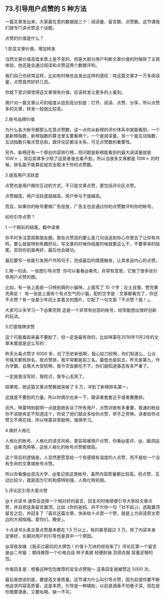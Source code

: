## 73.引导用户点赞的 5 种方法
一篇文章发出来，大家最在意的数据就三个：阅读量、留言数、点赞数。这节课我们就专门讲点赞这个话题。


点赞的价值是什么？


1.彰显文章价值，增加转发


当然文章价值高低本质上是不变的，但是大部分用户判断文章价值的时候除了主观体验，他还是会通过阅读和点赞这两个数据评判。


我们自己也经常这样，比如有时候也会发出这样的感叹：哇这篇文章才一万多阅读量，点赞竟然好好几百。


你就下意识得觉得这文章很有价值，应该转发让更多的人看到。


用户对一篇文章认可的程度从低到高分别是：打开、阅读、点赞、分享，所以点赞多的文章，转发一般就比较高。


2.帐号品牌价值


为什么各大帐号都那么在意点赞数，这一点你从新榜的评价体系中就能看到，一个是新榜指数，新榜指数的算法里主要看两个，一个是阅读量，另一个是互动指数，互动指数只看点赞总和，跟评论区都没关系，可见点赞数的重要性。


另外，新榜还有一个原创内容排行榜，但问题是新榜能看到的最大阅读量就是 10W＋ ，背后具体多少除了运营者谁也看不到，所以当很多文章都是 10W＋ 的时候，排名能不能靠前就完全取决于你的点赞数。


3.提高用户活跃度


点赞也是用户跟你互动的方式，不只是文章点赞，更包括评论区点赞。


点赞越高，用户活跃度就越高，用户参与干就越高。


而且，如果你的帐号要做广告投放，广告主也会通过你的点赞数评判你的帐号。


如何引导点赞？


1.一个精彩的结尾，戳中读者


你平时多注意观察朋友圈，那些点赞高的要么是几句话说到你心坎里去了让你有共鸣，要么就是特别有趣好玩，写文章的时候你结尾时候就要这么干，不要草率的结尾，否则你前面再好，最后也会破功。


最后要写一些能引发用户共鸣句子，完成最后的情感触发，让其发自内心的点赞。


2.用一句话、一张图引导点赞 
你可以看看@果壳，非常有意思，它做了很多张引导用户点赞的图。


比如，有一张上面是一只特别萌的小猫咪，上面写了 10 个字：壮士且慢，赞完果壳再走！ 
有一张是上面有个有点生气的小猫，配的文字是：文章都看完了，你还不点赞？有一张是少年闰土拿着叉的图片，它配了一句文案「不点赞？插！」。 


大家可以多学习一下@果壳网 这是一个非常有创意的帐号，经常能想出很好创新的玩法。


3.打感情牌求赞


这个可能看起来最不要脸了，但一定是最有效的，比如咪蒙在2016年11月2号的文章末尾就是这么写的： 


昨天头条点赞才 6000 多，创了历史新低啊，我心如刀绞啊，你们知道么，公众号每天都有排名，按点赞排，我平常都是前三名，最低也是前五，昨天是第九，作为学霸，自尊大大受损啊，我今天饭都吃不下，你们就知道事态有多严重了。


一定是我没写好，我检讨，我专心去哭了。


结果呢，她这篇文章点赞数就突破了 8 万，冲到了新榜排名第一。


这就是不要脸的力量。所以你偶尔也来一下，跟读者套套近乎或者撒撒娇。 


另外，咪蒙特别聪明一点就是她告诉了所有用户，点赞对她有多重要，普通的粉丝你不说她肯定不知道这个，你说了他们就会多给你点赞，举手之劳嘛，读者给你点赞又不用花钱，所以咪蒙非常聪明，值得学习。


4.做好人格化


人格化的帐号、人格化的语言风格，更容易被用户点赞，你看@差评、@、脑洞运营、@果壳网等，这些人格化的帐号点赞都很高。


这个背后的逻辑是，人显然更愿意给一个有感情有温度的人点赞，而不是给一个没有生命的文章或帐号点赞。


所以你看像@混沌大学、@笔记侠这类帐号，虽然内容质量都比较高，但点赞、互动比较少，就是因为它机构感特别强，人格化特别弱。


5.评论区引导大家点赞


@十点读书 通常会选择一个相对好的留言，回复的时候顺便引导大家给文章点赞，并且把这条留言置顶。比如《你的爸妈，并不欠你一句「对不起」》，选取置顶留言之后，并回复了「喜欢这篇文章，快来给十点君一个赞，就是上方阅读原文旁边的大拇指哦。爱你们，晚安」。


十点读书头条文章点赞基本都在 1.5 万以上，有的甚至超过 3 万，除了内容本身足够好，长期对用户的引导也是其中一个原因。


@深夜发媸 《我买过最坑的大牌包！价值十万块的经验来了》评论区第一个留言是@二号猫 ：期待推荐一个价格合适 样子美貌 轻便耐操 百搭衣服 容量足够的包。


作者回复是：想看这种包包推荐的宝宝点赞哦～ 这条回复就被赞近 5000 次。


最后我想说的是，要提高文章质量。这节课为什么叫引导点赞，因为前提你要不断地追求内容高质量，这是本质，引导是一种辅助，以前是酒香不怕巷子深，现在是你既要酒香，又要吆喝，缺一不可。

